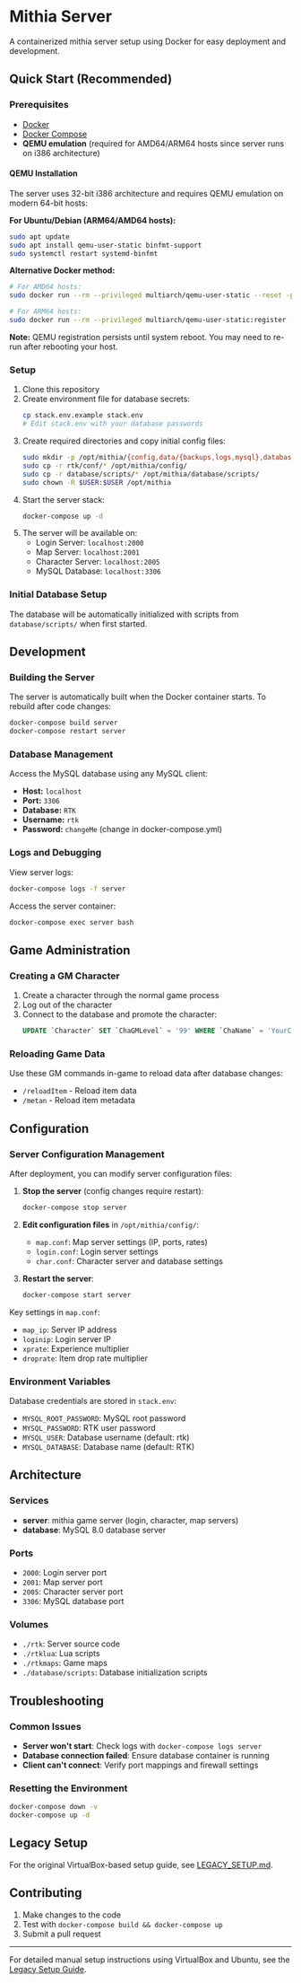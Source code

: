 # Mithia Server

A containerized mithia server setup using Docker for easy deployment and development.

## Quick Start (Recommended)

### Prerequisites
- [Docker](https://docs.docker.com/get-docker/)
- [Docker Compose](https://docs.docker.com/compose/install/)
- **QEMU emulation** (required for AMD64/ARM64 hosts since server runs on i386 architecture)

#### QEMU Installation
The server uses 32-bit i386 architecture and requires QEMU emulation on modern 64-bit hosts:

**For Ubuntu/Debian (ARM64/AMD64 hosts):**
```bash
sudo apt update
sudo apt install qemu-user-static binfmt-support
sudo systemctl restart systemd-binfmt
```

**Alternative Docker method:**
```bash
# For AMD64 hosts:
sudo docker run --rm --privileged multiarch/qemu-user-static --reset -p yes

# For ARM64 hosts:
sudo docker run --rm --privileged multiarch/qemu-user-static:register --reset
```

**Note:** QEMU registration persists until system reboot. You may need to re-run after rebooting your host.

### Setup
1. Clone this repository
2. Create environment file for database secrets:
   ```bash
   cp stack.env.example stack.env
   # Edit stack.env with your database passwords
   ```
3. Create required directories and copy initial config files:
   ```bash
   sudo mkdir -p /opt/mithia/{config,data/{backups,logs,mysql},database/scripts}
   sudo cp -r rtk/conf/* /opt/mithia/config/
   sudo cp -r database/scripts/* /opt/mithia/database/scripts/
   sudo chown -R $USER:$USER /opt/mithia
   ```
4. Start the server stack:
   ```bash
   docker-compose up -d
   ```
5. The server will be available on:
   - Login Server: `localhost:2000`
   - Map Server: `localhost:2001`
   - Character Server: `localhost:2005`
   - MySQL Database: `localhost:3306`

### Initial Database Setup
The database will be automatically initialized with scripts from `database/scripts/` when first started.

## Development

### Building the Server
The server is automatically built when the Docker container starts. To rebuild after code changes:
```bash
docker-compose build server
docker-compose restart server
```

### Database Management
Access the MySQL database using any MySQL client:
- **Host:** `localhost`
- **Port:** `3306`
- **Database:** `RTK`
- **Username:** `rtk`
- **Password:** `changeMe` (change in docker-compose.yml)

### Logs and Debugging
View server logs:
```bash
docker-compose logs -f server
```

Access the server container:
```bash
docker-compose exec server bash
```

## Game Administration

### Creating a GM Character
1. Create a character through the normal game process
2. Log out of the character
3. Connect to the database and promote the character:
   ```sql
   UPDATE `Character` SET `ChaGMLevel` = '99' WHERE `ChaName` = 'YourCharacterName';
   ```

### Reloading Game Data
Use these GM commands in-game to reload data after database changes:
- `/reloadItem` - Reload item data
- `/metan` - Reload item metadata

## Configuration

### Server Configuration Management
After deployment, you can modify server configuration files:

1. **Stop the server** (config changes require restart):
   ```bash
   docker-compose stop server
   ```

2. **Edit configuration files** in `/opt/mithia/config/`:
   - `map.conf`: Map server settings (IP, ports, rates)
   - `login.conf`: Login server settings
   - `char.conf`: Character server and database settings

3. **Restart the server**:
   ```bash
   docker-compose start server
   ```

Key settings in `map.conf`:
- `map_ip`: Server IP address
- `loginip`: Login server IP
- `xprate`: Experience multiplier
- `droprate`: Item drop rate multiplier

### Environment Variables
Database credentials are stored in `stack.env`:
- `MYSQL_ROOT_PASSWORD`: MySQL root password
- `MYSQL_PASSWORD`: RTK user password
- `MYSQL_USER`: Database username (default: rtk)
- `MYSQL_DATABASE`: Database name (default: RTK)

## Architecture

### Services
- **server**: mithia game server (login, character, map servers)
- **database**: MySQL 8.0 database server

### Ports
- `2000`: Login server port
- `2001`: Map server port  
- `2005`: Character server port
- `3306`: MySQL database port

### Volumes
- `./rtk`: Server source code
- `./rtklua`: Lua scripts
- `./rtkmaps`: Game maps
- `./database/scripts`: Database initialization scripts

## Troubleshooting

### Common Issues
- **Server won't start**: Check logs with `docker-compose logs server`
- **Database connection failed**: Ensure database container is running
- **Client can't connect**: Verify port mappings and firewall settings

### Resetting the Environment
```bash
docker-compose down -v
docker-compose up -d
```

## Legacy Setup
For the original VirtualBox-based setup guide, see [LEGACY_SETUP.md](LEGACY_SETUP.md).

## Contributing
1. Make changes to the code
2. Test with `docker-compose build && docker-compose up`
3. Submit a pull request

---

For detailed manual setup instructions using VirtualBox and Ubuntu, see the [Legacy Setup Guide](LEGACY_SETUP.md).